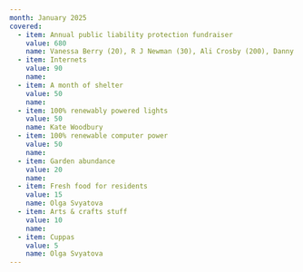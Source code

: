 ```yaml
---
month: January 2025
covered:
  - item: Annual public liability protection fundraiser
    value: 680
    name: Vanessa Berry (20), R J Newman (30), Ali Crosby (200), Danny Sky (50), Carolyn McKenzie-Craig (40), Alison (20), Tian (20),
  - item: Internets
    value: 90
    name:
  - item: A month of shelter
    value: 50
    name:   
  - item: 100% renewably powered lights
    value: 50
    name: Kate Woodbury
  - item: 100% renewable computer power
    value: 50
    name: 
  - item: Garden abundance
    value: 20
    name: 
  - item: Fresh food for residents
    value: 15
    name: Olga Svyatova
  - item: Arts & crafts stuff
    value: 10
    name: 
  - item: Cuppas
    value: 5
    name: Olga Svyatova
---
```


